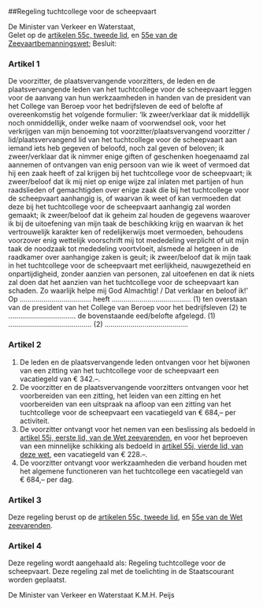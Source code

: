 <meta http-equiv='Content-Type' content='text/html; charset=utf-8' />

##Regeling tuchtcollege voor de scheepvaart

De Minister van Verkeer en Waterstaat,  
Gelet op de [artikelen 55c, tweede lid](../../../../../../../wet/wet/zeevarenden/BWBR0009124/README.md), en [55e van de Zeevaartbemanningswet](../../../../../../../wet/wet/zeevarenden/BWBR0009124/README.md);
Besluit:    

### Artikel  1  

De voorzitter, de plaatsvervangende voorzitters, de leden en de plaatsvervangende leden van het tuchtcollege voor de scheepvaart leggen voor de aanvang van hun werkzaamheden in handen van de president van het College van Beroep voor het bedrijfsleven de eed of belofte af overeenkomstig het volgende formulier: ‘Ik zweer/verklaar dat ik middellijk noch onmiddellijk, onder welke naam of voorwendsel ook, voor het verkrijgen van mijn benoeming tot voorzitter/plaatsvervangend voorzitter / lid/plaatsvervangend lid van het tuchtcollege voor de scheepvaart aan iemand iets heb gegeven of beloofd, noch zal geven of beloven; ik zweer/verklaar dat ik nimmer enige giften of geschenken hoegenaamd zal aannemen of ontvangen van enig persoon van wie ik weet of vermoed dat hij een zaak heeft of zal krijgen bij het tuchtcollege voor de scheepvaart; ik zweer/beloof dat ik mij niet op enige wijze zal inlaten met partijen of hun raadslieden of gemachtigden over enige zaak die bij het tuchtcollege voor de scheepvaart aanhangig is, of waarvan ik weet of kan vermoeden dat deze bij het tuchtcollege voor de scheepvaart aanhangig zal worden gemaakt; ik zweer/beloof dat ik geheim zal houden de gegevens waarover ik bij de uitoefening van mijn taak de beschikking krijg en waarvan ik het vertrouwelijk karakter ken of redelijkerwijs moet vermoeden, behoudens voorzover enig wettelijk voorschrift mij tot mededeling verplicht of uit mijn taak de noodzaak tot mededeling voortvloeit, alsmede al hetgeen in de raadkamer over aanhangige zaken is geuit; ik zweer/beloof dat ik mijn taak in het tuchtcollege voor de scheepvaart met eerlijkheid, nauwgezetheid en onpartijdigheid, zonder aanzien van personen, zal uitoefenen en dat ik niets zal doen dat het aanzien van het tuchtcollege voor de scheepvaart kan schaden. Zo waarlijk helpe mij God Almachtig! / Dat verklaar en beloof ik!’ Op ……………………………… heeft ……….………………..………. (1) ten overstaan van de president van het College van Beroep voor het bedrijfsleven (2) te ……………………………. de bovenstaande eed/belofte afgelegd. (1) …………………………………… (2) …………………………………… 

### Artikel  2  

1.  De leden en de plaatsvervangende leden ontvangen voor het bijwonen van een zitting van het tuchtcollege voor de scheepvaart een vacatiegeld van € 342.–.   
2.  De voorzitter en de plaatsvervangende voorzitters ontvangen voor het voorbereiden van een zitting, het leiden van een zitting en het voorbereiden van een uitspraak na afloop van een zitting van het tuchtcollege voor de scheepvaart een vacatiegeld van € 684,– per activiteit.   
3.  De voorzitter ontvangt voor het nemen van een beslissing als bedoeld in [artikel 55j, eerste lid, van de Wet zeevarenden](../../../../../../../wet/wet/zeevarenden/BWBR0009124/README.md), en voor het beproeven van een minnelijke schikking als bedoeld in [artikel 55j, vierde lid, van deze wet](../../../../../../../wet/wet/zeevarenden/BWBR0009124/README.md), een vacatiegeld van € 228.–.   
4.  De voorzitter ontvangt voor werkzaamheden die verband houden met het algemene functioneren van het tuchtcollege een vacatiegeld van € 684,– per dag.  

### Artikel  3  

Deze regeling berust op de [artikelen 55c, tweede lid](../../../../../../../wet/wet/zeevarenden/BWBR0009124/README.md), en [55e van de Wet zeevarenden](../../../../../../../wet/wet/zeevarenden/BWBR0009124/README.md). 

### Artikel  4  

Deze regeling wordt aangehaald als: Regeling tuchtcollege voor de scheepvaart. 
Deze regeling zal met de toelichting in de Staatscourant worden geplaatst.   

De 
Minister van Verkeer en Waterstaat 
K.M.H. Peijs      
